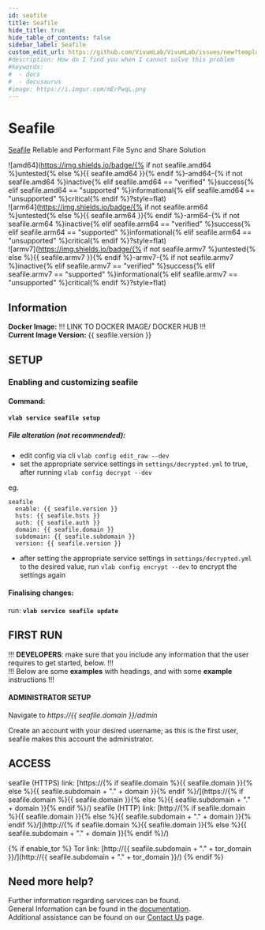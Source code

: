 ```yaml
---
id: seafile
title: Seafile
hide_title: true
hide_table_of_contents: false
sidebar_label: Seafile
custom_edit_url: https://github.com/VivumLab/VivumLab/issues/new?template=documentation.md
#description: How do I find you when I cannot solve this problem
#keywords:
#  - docs
#  - docusaurus
#image: https://i.imgur.com/mErPwqL.png
---
```


# Seafile

[Seafile](https://www.seafile.com/en/home/) Reliable and Performant File Sync and Share Solution

![amd64](https://img.shields.io/badge/{% if not seafile.amd64 %}untested{% else %}{{ seafile.amd64 }}{% endif %}-amd64-{% if not seafile.amd64 %}inactive{% elif seafile.amd64 == "verified" %}success{% elif seafile.amd64 == "supported" %}informational{% elif seafile.amd64 == "unsupported" %}critical{% endif %}?style=flat) <br />
![arm64](https://img.shields.io/badge/{% if not seafile.arm64 %}untested{% else %}{{ seafile.arm64 }}{% endif %}-arm64-{% if not seafile.arm64 %}inactive{% elif seafile.arm64 == "verified" %}success{% elif seafile.arm64 == "supported" %}informational{% elif seafile.arm64 == "unsupported" %}critical{% endif %}?style=flat) <br />
![armv7](https://img.shields.io/badge/{% if not seafile.armv7 %}untested{% else %}{{ seafile.armv7 }}{% endif %}-armv7-{% if not seafile.armv7 %}inactive{% elif seafile.armv7 == "verified" %}success{% elif seafile.armv7 == "supported" %}informational{% elif seafile.armv7 == "unsupported" %}critical{% endif %}?style=flat) <br />

## Information

**Docker Image:** !!! LINK TO DOCKER IMAGE/ DOCKER HUB !!! <br />
**Current Image Version:** {{ seafile.version }}

## SETUP

### Enabling and customizing seafile

#### Command:

**`vlab service seafile setup`**

##### File alteration (not recommended):

- edit config via cli `vlab config edit_raw --dev`
- set the appropriate service settings in `settings/decrypted.yml` to true, after running `vlab config decrypt --dev`

eg.
```
seafile
  enable: {{ seafile.version }}
  hsts: {{ seafile.hsts }}
  auth: {{ seafile.auth }}
  domain: {{ seafile.domain }}
  subdomain: {{ seafile.subdomain }}
  version: {{ seafile.version }}
```

- after setting the appropriate service settings in `settings/decrypted.yml` to the desired value, run `vlab config encrypt --dev` to encrypt the settings again

#### Finalising changes:

run: **`vlab service seafile update`**

## FIRST RUN

!!! **DEVELOPERS**: make sure that you include any information that the user requires to get started, below. !!! <br />
!!! Below are some **examples** with headings, and with some **example** instructions !!!

#### ADMINISTRATOR SETUP

Navigate to *https://{{ seafile.domain }}/admin*

Create an account with your desired username; as this is the first user, seafile makes this account the administrator.

## ACCESS

seafile (HTTPS) link: [https://{% if seafile.domain %}{{ seafile.domain }}{% else %}{{ seafile.subdomain + "." + domain }}{% endif %}/](https://{% if seafile.domain %}{{ seafile.domain }}{% else %}{{ seafile.subdomain + "." + domain }}{% endif %}/)
seafile (HTTP) link: [http://{% if seafile.domain %}{{ seafile.domain }}{% else %}{{ seafile.subdomain + "." + domain }}{% endif %}/](http://{% if seafile.domain %}{{ seafile.domain }}{% else %}{{ seafile.subdomain + "." + domain }}{% endif %}/)

{% if enable_tor %}
Tor link: [http://{{ seafile.subdomain + "." + tor_domain }}/](http://{{ seafile.subdomain + "." + tor_domain }}/)
{% endif %}

## Need more help?
Further information regarding services can be found. <br />
General Information can be found in the [documentation](https://vivumlab.com/docs). <br />
Additional assistance can be found on our [Contact Us](https://vivumlab.com/docs/contact) page.
